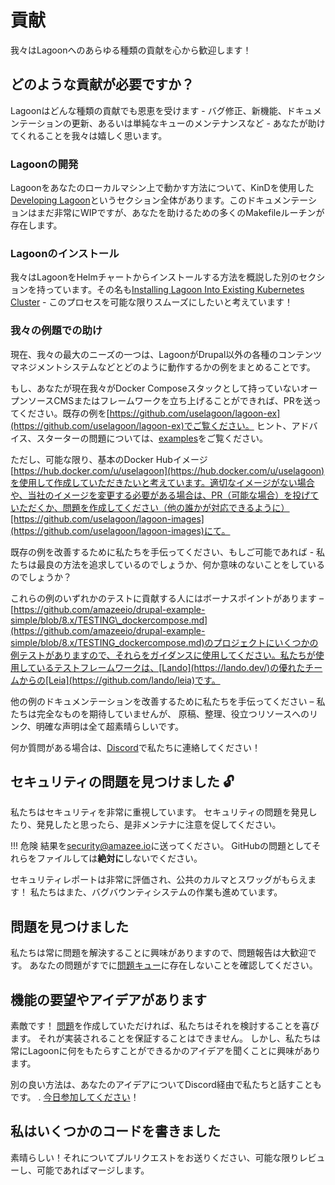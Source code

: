 # 貢献

我々はLagoonへのあらゆる種類の貢献を心から歓迎します！

## どのような貢献が必要ですか？

Lagoonはどんな種類の貢献でも恩恵を受けます - バグ修正、新機能、ドキュメンテーションの更新、あるいは単純なキューのメンテナンスなど - あなたが助けてくれることを我々は嬉しく思います。

### Lagoonの開発

Lagoonをあなたのローカルマシン上で動かす方法について、KinDを使用した[Developing Lagoon](contributing-to-lagoon/developing-lagoon.md)というセクション全体があります。このドキュメンテーションはまだ非常にWIPですが、あなたを助けるための多くのMakefileルーチンが存在します。

### Lagoonのインストール

我々はLagoonをHelmチャートからインストールする方法を概説した別のセクションを持っています。その名も[Installing Lagoon Into Existing Kubernetes Cluster](installing-lagoon/requirements.md) - このプロセスを可能な限りスムーズにしたいと考えています！

### 我々の例題での助け

現在、我々の最大のニーズの一つは、LagoonがDrupal以外の各種のコンテンツマネジメントシステムなどとどのように動作するかの例をまとめることです。

もし、あなたが現在我々がDocker Composeスタックとして持っていないオープンソースCMSまたはフレームワークを立ち上げることができれば、PRを送ってください。既存の例を[https://github.com/uselagoon/lagoon-ex](https://github.com/uselagoon/lagoon-ex)でご覧ください。 ヒント、アドバイス、スターターの問題については、[examples](https://github.com/uselagoon/lagoon-examples)をご覧ください。

ただし、可能な限り、基本のDocker Hubイメージ[https://hub.docker.com/u/uselagoon](https://hub.docker.com/u/uselagoon)を使用して作成していただきたいと考えています。適切なイメージがない場合や、当社のイメージを変更する必要がある場合は、PR（可能な場合）を投げていただくか、問題を作成してください（他の誰かが対応できるように）[https://github.com/uselagoon/lagoon-images](https://github.com/uselagoon/lagoon-images)にて。

既存の例を改善するために私たちを手伝ってください、もしご可能であれば - 私たちは最良の方法を追求しているのでしょうか、何か意味のないことをしているのでしょうか？

これらの例のいずれかのテストに貢献する人にはボーナスポイントがあります – [https://github.com/amazeeio/drupal-example-simple/blob/8.x/TESTING\_dockercompose.md](https://github.com/amazeeio/drupal-example-simple/blob/8.x/TESTING_dockercompose.md)のプロジェクトにいくつかの例テストがありますので、それらをガイダンスに使用してください。私たちが使用しているテストフレームワークは、[Lando](https://lando.dev/)の優れたチームからの[Leia](https://github.com/lando/leia)です。

他の例のドキュメンテーションを改善するために私たちを手伝ってください – 私たちは完全なものを期待していませんが、 原稿、整理、役立つリソースへのリンク、明確な声明は全て超素晴らしいです。

何か質問がある場合は、[Discord](https://discord.gg/te5hHe95JE)で私たちに連絡してください！

## セキュリティの問題を見つけました 🔓

私たちはセキュリティを非常に重視しています。 セキュリティの問題を発見したり、発見したと思ったら、是非メンテナに注意を促してください。

!!! 危険
    結果を[security@amazee.io](mailto:security@amazee.io)に送ってください。 GitHubの問題としてそれらをファイルしては**絶対に**しないでください。

セキュリティレポートは非常に評価され、公共のカルマとスワッグがもらえます！ 私たちはまた、バグバウンティシステムの作業も進めています。

## 問題を見つけました

私たちは常に問題を解決することに興味がありますので、問題報告は大歓迎です。 あなたの問題がすでに[問題キュー](https://github.com/uselagoon/lagoon/issues)に存在しないことを確認してください。

## 機能の要望やアイデアがあります

素敵です！ [問題](https://github.com/uselagoon/lagoon/issues)を作成していただければ、私たちはそれを検討することを喜びます。 それが実装されることを保証することはできません。 しかし、私たちは常にLagoonに何をもたらすことができるかのアイデアを聞くことに興味があります。

別の良い方法は、あなたのアイデアについてDiscord経由で私たちと話すこともです。 . [今日参加してください](https://discord.gg/te5hHe95JE)！

## 私はいくつかのコードを書きました

素晴らしい！それについてプルリクエストをお送りください、可能な限りレビューし、可能であればマージします。